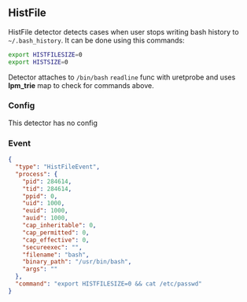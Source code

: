 ## HistFile

HistFile detector detects cases when user stops writing bash
history to `~/.bash_history`. It can be done using this commands:

```bash
export HISTFILESIZE=0
export HISTSIZE=0
```

Detector attaches to `/bin/bash` `readline` func with uretprobe and uses **lpm_trie**
map to check for commands above.

### Config

This detector has no config

### Event

```json
{
  "type": "HistFileEvent",
  "process": {
    "pid": 284614,
    "tid": 284614,
    "ppid": 0,
    "uid": 1000,
    "euid": 1000,
    "auid": 1000,
    "cap_inheritable": 0,
    "cap_permitted": 0,
    "cap_effective": 0,
    "secureexec": "",
    "filename": "bash",
    "binary_path": "/usr/bin/bash",
    "args": ""
  },
  "command": "export HISTFILESIZE=0 && cat /etc/passwd"
}
```
